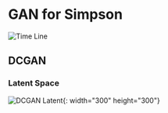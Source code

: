 # GAN for Simpson
![Time Line](https://github.com/Doyosae/GAN_Simpson/blob/master/Sample/Latent%20Space.gif)  
## DCGAN
### Latent Space
![DCGAN Latent](https://github.com/Doyosae/GAN_Simpson/blob/master/Sample/DCGAN%20Latent.gif){: width="300" height="300"}
